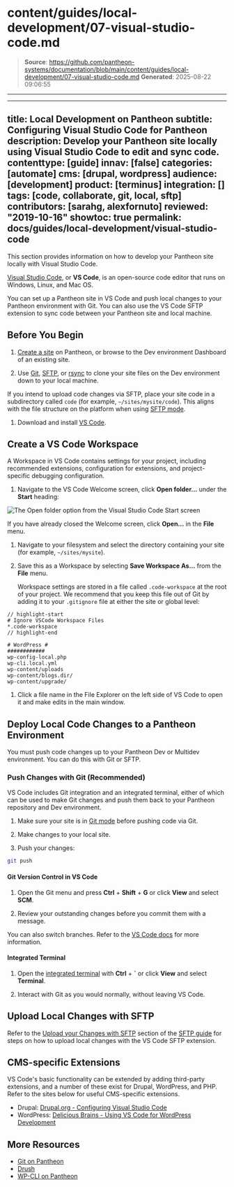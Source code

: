 # content/guides/local-development/07-visual-studio-code.md

> **Source**: https://github.com/pantheon-systems/documentation/blob/main/content/guides/local-development/07-visual-studio-code.md
> **Generated**: 2025-08-22 09:06:55

---

---
title: Local Development on Pantheon
subtitle: Configuring Visual Studio Code for Pantheon
description: Develop your Pantheon site locally using Visual Studio Code to edit and sync code.
contenttype: [guide]
innav: [false]
categories: [automate]
cms: [drupal, wordpress]
audience: [development]
product: [terminus]
integration: []
tags: [code, collaborate, git, local, sftp]
contributors: [sarahg, alexfornuto]
reviewed: "2019-10-16"
showtoc: true
permalink: docs/guides/local-development/visual-studio-code
---

This section provides information on how to develop your Pantheon site locally with Visual Studio Code.

[Visual Studio Code](https://code.visualstudio.com/), or **VS Code**, is an open-source code editor that runs on Windows, Linux, and Mac OS.

You can set up a Pantheon site in VS Code and push local changes to your Pantheon environment with Git. You can also use the VS Code SFTP extension to sync code between your Pantheon site and local machine.

## Before You Begin

1. [Create a site](/guides/legacy-dashboard/create-sites) on Pantheon, or browse to the Dev environment Dashboard of an existing site.

1. Use [Git](/guides/git/git-config#clone-your-site-codebase), [SFTP](/guides/sftp/rsync-and-sftp), or [rsync](/guides/sftp/rsync-and-sftp) to clone your site files on the Dev environment down to your local machine.

  If you intend to upload code changes via SFTP, place your site code in a subdirectory called `code` (for example, `~/sites/mysite/code`). This aligns with the file structure on the platform when using [SFTP mode](/sftp).

1. Download and install [VS Code](https://code.visualstudio.com/).

## Create a VS Code Workspace

A Workspace in VS Code contains settings for your project, including recommended extensions, configuration for extensions, and project-specific debugging configuration.

1. Navigate to the VS Code Welcome screen, click **Open folder...** under the **Start** heading:

  ![The Open folder option from the Visual Studio Code Start screen](../../../images/vscode-open-folder.png)

  If you have already closed the Welcome screen, click **Open...** in the **File** menu.

1. Navigate to your filesystem and select the directory containing your site (for example, `~/sites/mysite`).

1. Save this as a Workspace by selecting **Save Workspace As...** from the **File** menu.

    Workspace settings are stored in a file called `.code-workspace` at the root of your project. We recommend that you keep this file out of Git by adding it to your `.gitignore` file at either the site or global level:

  ```git:title=.gitignore
  // highlight-start
  # Ignore VSCode Workspace Files
  *.code-workspace
  // highlight-end

  # WordPress #
  ############
  wp-config-local.php
  wp-cli.local.yml
  wp-content/uploads
  wp-content/blogs.dir/
  wp-content/upgrade/

  ```

1. Click a file name in the File Explorer on the left side of VS Code to open it and make edits in the main window.

## Deploy Local Code Changes to a Pantheon Environment

You must push code changes up to your Pantheon Dev or Multidev environment. You can do this with Git or SFTP.

### Push Changes with Git (Recommended)

VS Code includes Git integration and an integrated terminal, either of which can be used to make Git changes and push them back to your Pantheon repository and Dev environment.

1. Make sure your site is in [Git mode](/connection-modes) before pushing code via Git.

1. Make changes to your local site.

1. Push your changes:

  ```bash
  git push
  ```

#### Git Version Control in VS Code

1. Open the Git menu and press **Ctrl** + **Shift** + **G** or click **View** and select **SCM**.

1. Review your outstanding changes before you commit them with a message.

You can also switch branches. Refer to the [VS Code docs](https://learn.microsoft.com/en-us/visualstudio/version-control/) for more information.

#### Integrated Terminal

1. Open the [integrated terminal](https://code.visualstudio.com/docs/editor/integrated-terminal) with **Ctrl** + **`** or click **View** and select **Terminal**.

1. Interact with Git as you would normally, without leaving VS Code.

## Upload Local Changes with SFTP

Refer to the [Upload your Changes with SFTP](/guides/sftp/vscode-sftp#upload-your-changes-with-sftp) section of the [SFTP guide](/guides/sftp) for steps on how to upload local changes with the VS Code SFTP extension.

## CMS-specific Extensions

VS Code's basic functionality can be extended by adding third-party extensions, and a number of these exist for Drupal, WordPress, and PHP. Refer to the sites below for useful CMS-specific extensions.

- Drupal: [Drupal.org - Configuring Visual Studio Code](https://www.drupal.org/docs/develop/development-tools/configuring-visual-studio-code)
- WordPress: [Delicious Brains - Using VS Code for WordPress Development](https://deliciousbrains.com/vs-code-wordpress/)

## More Resources

- [Git on Pantheon](/guides/git)
- [Drush](/guides/drush)
- [WP-CLI on Pantheon](/guides/wp-cli)

